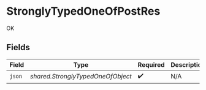 # StronglyTypedOneOfPostRes

OK


## Fields

| Field                             | Type                              | Required                          | Description                       |
| --------------------------------- | --------------------------------- | --------------------------------- | --------------------------------- |
| `json`                            | *shared.StronglyTypedOneOfObject* | :heavy_check_mark:                | N/A                               |